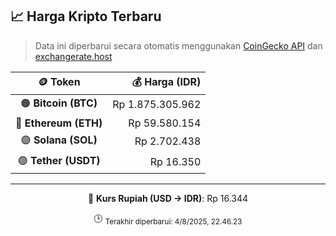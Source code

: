 

<!-- HARGA_KRIPTO -->
## 📈 Harga Kripto Terbaru

> Data ini diperbarui secara otomatis menggunakan [CoinGecko API](https://www.coingecko.com/) dan [exchangerate.host](https://exchangerate.host/)

<div align="center">

| 🪙 Token | 💰 Harga (IDR) |
|:------:|---------------:|
| 🟠 **Bitcoin (BTC)**   | Rp 1.875.305.962 |
| 🔵 **Ethereum (ETH)**  | Rp 59.580.154 |
| 🟣 **Solana (SOL)**    | Rp 2.702.438 |
| 🟢 **Tether (USDT)**   | Rp 16.350 |

---

💱 **Kurs Rupiah (USD → IDR)**: Rp 16.344

🕒 <sub>Terakhir diperbarui: 4/8/2025, 22.46.23</sub>

</div>
<!-- /HARGA_KRIPTO -->